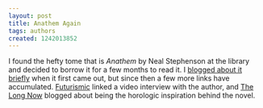 ```yaml
---
layout: post
title: Anathem Again
tags: authors
created: 1242013852
---
```

I found the hefty tome that is *Anathem* by Neal Stephenson at the library and decided to borrow it for a few months to read it.  I [blogged about it briefly](http://www.mcdemarco.net/node/465) when it first came out, but since then a few more links have accumulated.  [Futurismic](http://futurismic.com/2008/09/03/weird/) linked a video interview with the author, and [The Long Now](http://blog.longnow.org/2008/07/21/anathem-and-long-now/) blogged about being the horologic inspiration behind the novel.
